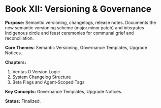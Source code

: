 # Book XII: Versioning & Governance

**Purpose:** Semantic versioning, changelogs, release notes. Documents the new semantic versioning scheme (major.minor.patch) and integrates Indigenous circle and feast ceremonies for communal grief and reconciliation.

**Core Themes:** Semantic Versioning, Governance Templates, Upgrade Notices.

**Chapters:**
1. Veritas.O Version Logic
2. System Changelog Structure
3. Beta Flags and Agent-Scoped Tags

**Key Concepts:** Governance Templates, Upgrade Notices.

**Status:** Finalized.
